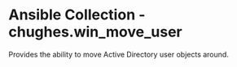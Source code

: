 # Ansible Collection - chughes.win_move_user

Provides the ability to move Active Directory user objects around.
